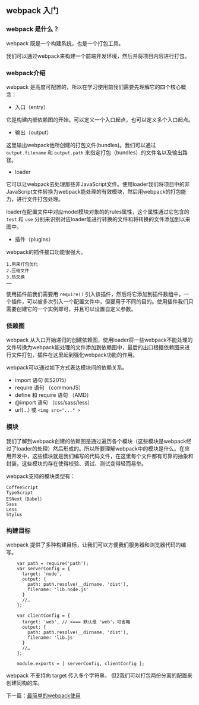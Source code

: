 ## webpack 入门

### webpack 是什么？

webpack 既是一个构建系统，也是一个打包工具。

我们可以通过webpack来构建一个前端开发环境，然后并将项目内容进行打包。

### webpack介绍

webpack 是高度可配置的，所以在学习使用前我们需要先理解它的四个核心概念：

* 入口（entry）

它是构建内部依赖图的开始。可以定义一个入口起点，也可以定义多个入口起点。

* 输出（output）

这里输出webpack他所创建的打包文件(bundles)。我们可以通过 `output.filename` 和 `output.path` 来指定打包（bundles）的文件名以及输出路径。

* loader 

它可以让webpack去处理那些非JavaScript文件。使用loader我们将项目中的非JavaScript文件转换为webpack能处理的有效模块，然后用webpack的打包能力，进行文件打包处理。

loader在配置文件中对应model模块对象的的rules属性，这个属性通过它包含的 `test` 和 `use` 分别来识别对应loader能进行转换的文件和将转换的文件添加到以来图中。

* 插件（plugins）

webpack的插件接口功能很强大。

	1.用来打包优化
	2.压缩文件
	3.热交换
	……

使用插件前我们需要用 `require()` 引入该插件，然后将它添加到插件数组中。一个插件，可以被多次引入一个配置文件中，但要用于不同的目的。使用插件我们只需要创建它的一个实例即可，并且可以设置自定义参数。


### 依赖图

webpack 从入口开始递归的创建依赖图，使用loader将一些webpack不能处理的文件转换为webpack能处理的文件添加到依赖图中，最后的出口根据依赖图来进行文件打包，插件在这里起到强化webpack功能的作用。

webpack可以通过如下方式表达模块间的依赖关系。

* import 语句 (ES2015)
* require 语句 （commonJS）
* define 和 require 语句 （AMD）
* @import 语句 （css/sass/less） 
* url(...) 或 `<img src="..." >`

### 模块

我们了解到webpack创建的依赖图是通过遍历各个模块（这些模块是webpack经过了loader的处理）然后形成的。所以所要理解webpack中的模块是什么。在应用开发中，这些模块就是我们编写的代码文件，在这里每个文件都有可靠的抽象和封装，这些模块的存在使得校验、调试、测试变得轻而易举。

webpack支持的模块类型有：

	CoffeeScript
	TypeScript
	ESNext（Babel）
	Sass
	Less
	Stylus


### 构建目标

webpack 提供了多种构建目标，让我们可以方便我们服务器和浏览器代码的编写。

```
	var path = require('path');
	var serverConfig = {
	  target: 'node',
	  output: {
	    path: path.resolve(__dirname, 'dist'),
	    filename: 'lib.node.js'
	  }
	  //…
	};

	var clientConfig = {
	  target: 'web', // <=== 默认是 'web'，可省略
	  output: {
	    path: path.resolve(__dirname, 'dist'),
	    filename: 'lib.js'
	  }
	  //…
	};

	module.exports = [ serverConfig, clientConfig ];
```
webpack 不支持向 target 传入多个字符串， 但2我们可以打包两份分离的配置来创建同构的库。

下一篇：[最简单的webpack使用](https://github.com/lvzhenbang/webpack-learning/tree/master/doc/simple.md)